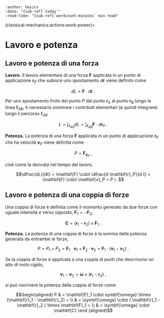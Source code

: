 ```{article-info}
:author: basics
:date: "{sub-ref}`today`"
:read-time: "{sub-ref}`wordcount-minutes` min read"
```

(classical-mechanics:actions:work-power)=
# Lavoro e potenza

## Lavoro e potenza di una forza

**Lavoro.** Il lavoro elementare di una forza $\mathbf{F}$ applicata in un punto di applicazione $\mathbf{r}_P$ che subisce uno spostamento $d\mathbf{r}$ viene definito come 

$$d L = \mathbf{F} \cdot d \mathbf{r} \ .$$

Per uno spostamento finito del punto $P$ dal punto $\mathbf{r}_A$ al punto $\mathbf{r}_B$ lungo la linea $\ell_{AB}$, è necessario sommare i contributi elementari (e quindi integrare) lungo il percorso $\ell_{AB}$

$$L = \int_{\ell_{AB}} dL = \int_{\ell_{AB}} \mathbf{F} \cdot d \mathbf{r}_P \ .$$

**Potenza.** La potenza di una forza $\mathbf{F}$ applicata in un punto di applicazione $\mathbf{r}_P$ che ha velocità $\mathbf{v}_P$ viene definita come

$$P = \mathbf{F}_ \mathbf{v}_P \ ,$$

cioè come la derivata nel tempo del lavoro,

$$\dfrac{dL}{dt} = \mathbf{F} \cdot \dfrac{d \mathbf{r}_P}{d t} = \mathbf{F} \cdot \mathbf{v}_P = P \ .$$

## Lavoro e potenza di una coppia di forze

Una coppia di forze è definita come il momento generato da due forze con uguale intensità e verso opposto, $\mathbf{F}_1 = - \mathbf{F}_2$,

$$\mathbf{C} = (\mathbf{r}_1 - \mathbf{r}_2) \times \mathbf{F}_1 \ .$$

**Potenza.** La potenza di una coppia di forze è la somma della potenza generata da entrambe le forze,

$$P = P_1 + P_2 = \mathbf{F}_1 \cdot \mathbf{v}_1 + \mathbf{F}_2 \cdot \mathbf{v}_2 = \mathbf{F}_1 \cdot (\mathbf{v}_1 - \mathbf{v}_2) \ .$$

Se la coppia di forze è applicata a una coppia di punti che descrivono un atto di moto rigido,

$$\mathbf{v}_1 - \mathbf{v}_2 = \symbf{\omega} \times (\mathbf{r}_1 - \mathbf{r}_2) \ ,$$

si può riscrivere la potenza della coppia di forze come

$$\begin{aligned}
P & = \mathbf{F}_1 \cdot symbf{\omega} \times (\mathbf{r}_1 - \mathbf{r}_2) = \\
  & = \symbf{\omega} \cdot ( \mathbf{r}_1 - \mathbf{r}_2 ) \times \mathbf{F}_1 = \\
  & = \symbf{\omega} \cdot \mathbf{C}
\end {aligned}$$

